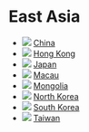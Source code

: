# East Asia

* ![](https://upload.wikimedia.org/wikipedia/commons/thumb/f/fa/Flag_of_the_People%27s_Republic_of_China.svg/23px-Flag_of_the_People%27s_Republic_of_China.svg.png) [China](china.md)
* ![](https://upload.wikimedia.org/wikipedia/commons/thumb/5/5b/Flag_of_Hong_Kong.svg/23px-Flag_of_Hong_Kong.svg.png) [Hong Kong](hong-kong.md)
* ![](https://upload.wikimedia.org/wikipedia/en/thumb/9/9e/Flag_of_Japan.svg/23px-Flag_of_Japan.svg.png) [Japan](japan.md)
* ![](https://upload.wikimedia.org/wikipedia/commons/thumb/6/63/Flag_of_Macau.svg/23px-Flag_of_Macau.svg.png) [Macau](macau.md)
* ![](https://upload.wikimedia.org/wikipedia/commons/thumb/4/4c/Flag_of_Mongolia.svg/23px-Flag_of_Mongolia.svg.png) [Mongolia](mongolia.md)
* ![](https://upload.wikimedia.org/wikipedia/commons/thumb/5/51/Flag_of_North_Korea.svg/23px-Flag_of_North_Korea.svg.png) [North Korea](north-korea.md)
* ![](https://upload.wikimedia.org/wikipedia/commons/thumb/0/09/Flag_of_South_Korea.svg/23px-Flag_of_South_Korea.svg.png) [South Korea](south-korea.md)
* ![](https://upload.wikimedia.org/wikipedia/commons/thumb/7/72/Flag_of_the_Republic_of_China.svg/23px-Flag_of_the_Republic_of_China.svg.png) [Taiwan](taiwan.md)

